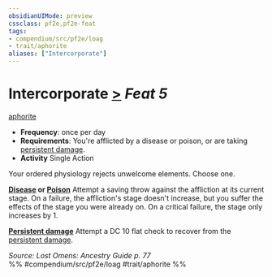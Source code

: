 ```yaml
---
obsidianUIMode: preview
cssclass: pf2e,pf2e-feat
tags:
- compendium/src/pf2e/loag
- trait/aphorite
aliases: ["Intercorporate"]
---
```

# Intercorporate  [>](../../Rules/core-rulebook/chapter-9-playing-the-game.md#Actions "Single Action") *Feat 5*  
[aphorite](../../Rules/traits/aphorite-loag.md)  

- **Frequency**: once per day
- **Requirements**: You're afflicted by a disease or poison, or are taking [persistent damage](../../Rules/conditions.md#Persistent%20Damage).
- **Activity** Single Action

Your ordered physiology rejects unwelcome elements. Choose one.

**[Disease](../../Rules/traits/disease.md) or [Poison](../../Rules/traits/poison.md)** Attempt a saving throw against the affliction at its current stage. On a failure, the affliction's stage doesn't increase, but you suffer the effects of the stage you were already on. On a critical failure, the stage only increases by 1.

**[Persistent damage](../../Rules/conditions.md#Persistent%20Damage)** Attempt a DC 10 flat check to recover from the [persistent damage](../../Rules/conditions.md#Persistent%20Damage).

*Source: Lost Omens: Ancestry Guide p. 77*  
%% #compendium/src/pf2e/loag #trait/aphorite %%